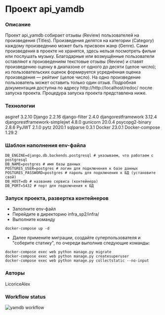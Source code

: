 # Проект api_yamdb
### Описание
Проект api_yamdb собирает отзывы (Review) пользователей на произведения (Titles). Произведения делятся на категории (Category) каждому произведению может быть присвоен жанр (Genre). Сами произведения в проекте не хранятся, здесь нельзя посмотреть фильм или послушать музыку.
Благодарные или возмущённые пользователи оставляют к произведениям текстовые отзывы (Review) и ставят произведению оценку в диапазоне от одного до десяти (целое число); из пользовательских оценок формируется усреднённая оценка произведения — рейтинг (целое число). На одно произведение пользователь может оставить только один отзыв. 
Подробная документация доступна по адресу http://http://localhost/redoc/ после запуска проекта.
Процедура запуска проекта представлена ниже.
### Технологии
asgiref 3.2.10
Django 2.2.16
django-filter 2.4.0
djangorestframework 3.12.4
djangorestframework-simplejwt 4.8.0
gunicorn 20.0.4
psycopg2-binary 2.8.6
PyJWT 2.1.0
pytz 2020.1
sqlparse 0.3.1
Docker 23.0.1
Docker-compose 1.29.2
### Шаблон наполнения env-файла
```
DB_ENGINE=django.db.backends.postgresql # указываем, что работаем с postgresql
DB_NAME=postgres # имя базы данных
POSTGRES_USER=postgres # логин для подключения к базе данных
POSTGRES_PASSWORD=postgres # пароль для подключения к БД (установите свой)
DB_HOST=db # название сервиса (контейнера)
DB_PORT=5432 # порт для подключения к БД 
```
### Запуск проекта, развертка контейнеров
- Заполните env-файл
- Перейдите в директорию infra_sp2/infra/
- Выполните команду 
```
docker-compose up -d
```
- Далее примените миграции, создайте суперпользователя и "соберите статику",
по очереди выполнив следующие команды:
```
docker-compose exec web python manage.py migrate
docker-compose exec web python manage.py createsuperuser
docker-compose exec web python manage.py collectstatic --no-input
```
### Авторы
LicoriceAlex
### Workflow status
![yamdb workflow](https://github.com/LicoriceAlex/yamdb_final/actions/workflows/yamdb_workflow.yml/badge.svg)
